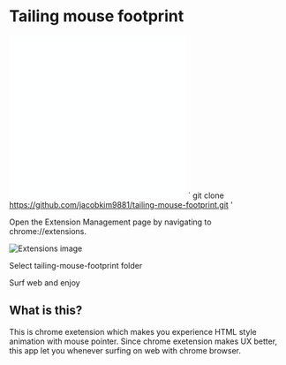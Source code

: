 # Tailing mouse footprint
![Boggling mouse pointer](./docs/mousepointer.gif "mouse pointer")
`
git clone https://github.com/jacobkim9881/tailing-mouse-footprint.git
'

Open the Extension Management page by navigating to chrome://extensions.

![Extensions image](https://developer.chrome.com/static/images/get_started/load_extension.png "Extensions img")

Select tailing-mouse-footprint folder

Surf web and enjoy

## What is this?
This is chrome exetension which makes you experience HTML style animation with mouse pointer. Since chrome exetension makes UX better, this app let you whenever surfing on web with chrome browser.

